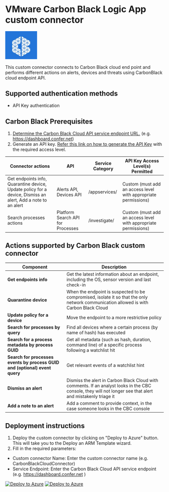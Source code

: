 # VMware Carbon Black Logic App custom connector

<img src="./CarbonBlack.PNG" alt="drawing" width="20%"/><br>

This custom connector connects to Carbon Black cloud end point and performs different actions on alerts, devices and threats using CarbonBlack cloud endpoint API.

## Supported authentication methods

* API Key authentication

## Carbon Black Prerequisites

1. [Determine the Carbon Black Cloud API service endpoint URL.](https://developer.carbonblack.com/reference/carbon-black-cloud/authentication/#building-your-base-urls) (e.g. https://dashboard.confer.net)
2. Generate an API key. [Refer this link on how to generate the API Key](https://developer.carbonblack.com/reference/carbon-black-cloud/authentication/#creating-an-api-key) with the required access level.

| **Connector actions** | **API** | **Service Category** | **API Key Access Level(s) Permitted** |
| --------- | -------------- | ----------------- | ------------------------------------ |
| Get endpoints info, Quarantine device, Update policy for a device, Dismiss an alert, Add a note to an alert | Alerts API, Devices API | /appservices/ | Custom (must add an access level with appropriate permissions) |
| Search processes actions | Platform Search API for Processes | /investigate/ | Custom (must add an access level with appropriate permissions) |

## Actions supported by Carbon Black custom connector

| **Component** | **Description** |
| --------- | -------------- |
| **Get endpoints info** | Get the latest information about an endpoint, including the OS, sensor version and last check-in |
| **Quarantine device** | When the endpoint is suspected to be compromised, isolate it so that the only network communication allowed is with Carbon Black Cloud |
| **Update policy for a device** | Move the endpoint to a more restrictive policy |
| **Search for processes by query** | Find all devices where a certain process (by name of hash) has executed |
| **Search for a process metadata by process GUID** | Get all metadata (such as hash, duration, command line) of a specific process following a watchlist hit |
| **Search for processes events by process GUID and (optional) event query** | Get relevant events of a watchlist hint |
| **Dismiss an alert** |Dismiss the alert in Carbon Black Cloud with comments. If an analyst looks in the CBC console, they will not longer see that alert and mistakenly triage it|
| **Add a note to an alert** | Add a comment to provide context, in the case someone looks in the CBC console |

## Deployment instructions

1. Deploy the custom connector by clicking on "Deploy to Azure" button. This will take you to the Deploy an ARM Template wizard.
2. Fill in the required parameters:

  * Custom connector Name: Enter the custom connector name (e.g. CarbonBlackCloudConnector)
  * Service Endpoint: Enter the Carbon Black Cloud API service endpoint (e.g. https://dashboard.confer.net )

[![Deploy to Azure](https://aka.ms/deploytoazurebutton)](https://portal.azure.com/#create/Microsoft.Template/uri/https%3A%2F%2Fraw.githubusercontent.com%2FAzure%2FAzure-Sentinel%2Fmaster%2FSolutions%2FCarbonBlack%2FData%20Connectors%2Fazuredeploy.json) [![Deploy to Azure](https://aka.ms/deploytoazuregovbutton)](https://portal.azure.us/#create/Microsoft.Template/uri/https%3A%2F%2Fraw.githubusercontent.com%2FAzure%2FAzure-Sentinel%2Fmaster%2FSolutions%2FCarbonBlack%2FData%20Connectors%2Fazuredeploy.json)
